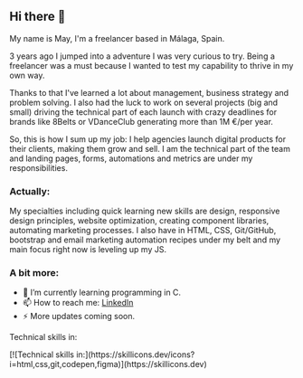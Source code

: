 ## Hi there 👋

My name is May, I'm a freelancer based in Málaga, Spain.

3 years ago I jumped into a adventure I was very curious to try. Being a freelancer was a must because I wanted to test my capability to thrive in my own way.

Thanks to that I've learned a lot about management, business strategy and problem solving. I also had the luck to work on several projects (big and small) driving the technical part of each launch with crazy deadlines for brands like 8Belts or VDanceClub generating more than 1M €/per year.

So, this is how I sum up my job: I help agencies launch digital products for their clients, making them grow and sell. I am the technical part of the team and landing pages, forms, automations and metrics are under my responsibilities.

### Actually:
My specialties including quick learning new skills are design, responsive design principles, website optimization, creating component libraries, automating marketing processes. I also have in HTML, CSS, Git/GitHub, bootstrap and email marketing automation recipes under my belt and my main focus right now is leveling up my JS.

### A bit more:
- 🌱 I’m currently learning programming in C.
- 📫 How to reach me: [LinkedIn](https://www.linkedin.com/in/meyallidem/)
- ⚡ More updates coming soon.

<p>Technical skills in:</p>
[![Technical skills in:](https://skillicons.dev/icons?i=html,css,git,codepen,figma)](https://skillicons.dev)
